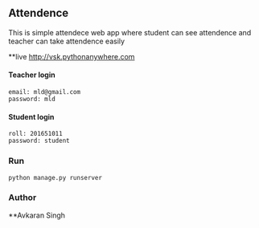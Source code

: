 ## Attendence
This is simple attendece web app where student can see attendence and teacher can take attendence easily

**live
 http://vsk.pythonanywhere.com
 
  #### Teacher login
 ```
 email: mld@gmail.com
 password: mld
 ```
 #### Student login
 ```
 roll: 201651011
 password: student
 ```
 
 ### Run
 ```
 python manage.py runserver
 ```
 
 ### Author
 **Avkaran Singh

 
